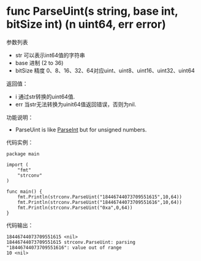 # func ParseUint(s string, base int, bitSize int) (n uint64, err error)

参数列表

- str     可以表示int64值的字符串
- base    进制 (2 to 36) 
- bitSize 精度 0、8、16、32、64对应uint、uint8、uint16、uint32、uint64

返回值：

- i       通过str转换的uint64值.
- err     当str无法转换为uinit64值返回错误，否则为nil.

功能说明：

- ParseUint is like [ParseInt](ParseInt.md) but for unsigned numbers.

代码实例：

    package main
    
    import (
        "fmt"
        "strconv"
    )
    
    func main() {
        fmt.Println(strconv.ParseUint("18446744073709551615",10,64))
        fmt.Println(strconv.ParseUint("18446744073709551616",10,64))
        fmt.Println(strconv.ParseUint("0xa",0,64))
    }

代码输出：

    18446744073709551615 <nil>
    18446744073709551615 strconv.ParseUint: parsing "18446744073709551616": value out of range
    10 <nil>